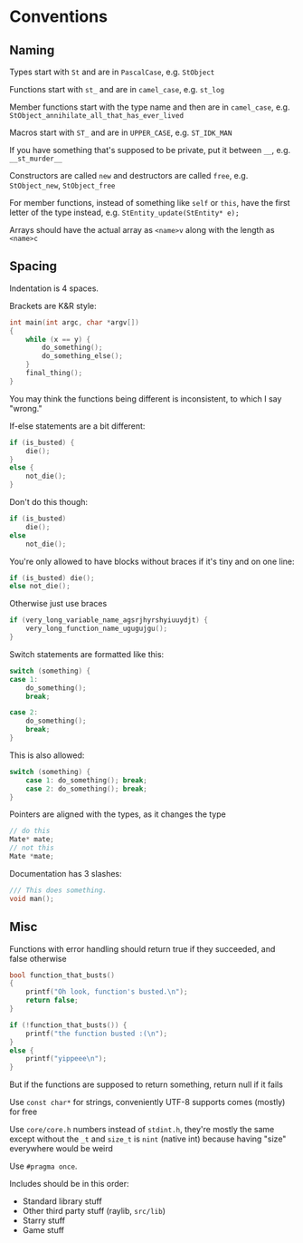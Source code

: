 # Conventions

## Naming

Types start with `St` and are in `PascalCase`, e.g. `StObject`

Functions start with `st_` and are in `camel_case`, e.g. `st_log`

Member functions start with the type name and then are in `camel_case`, e.g. `StObject_annihilate_all_that_has_ever_lived`

Macros start with `ST_` and are in `UPPER_CASE`, e.g. `ST_IDK_MAN`

If you have something that's supposed to be private, put it between `__`, e.g. `__st_murder__`

Constructors are called `new` and destructors are called `free`, e.g. `StObject_new`, `StObject_free`

For member functions, instead of something like `self` or `this`, have the first letter of the type instead, e.g. `StEntity_update(StEntity* e);`

Arrays should have the actual array as `<name>v` along with the length as `<name>c`

## Spacing

Indentation is 4 spaces.

Brackets are K&R style:

```c
int main(int argc, char *argv[])
{
    while (x == y) {
        do_something();
        do_something_else();
    }
    final_thing();
}
```

You may think the functions being different is inconsistent, to which I say "wrong."

If-else statements are a bit different:

```c
if (is_busted) {
    die();
}
else {
    not_die();
}
```

Don't do this though:
```c
if (is_busted)
    die();
else
    not_die();
```

You're only allowed to have blocks without braces if it's tiny and on one line:

```c
if (is_busted) die();
else not_die();
```

Otherwise just use braces

```c
if (very_long_variable_name_agsrjhyrshyiuuydjt) {
    very_long_function_name_ugugujgu();
}
```

Switch statements are formatted like this:

```c
switch (something) {
case 1:
    do_something();
    break;

case 2:
    do_something();
    break;
}
```

This is also allowed:

```c
switch (something) {
    case 1: do_something(); break;
    case 2: do_something(); break;
}
```

Pointers are aligned with the types, as it changes the type

```c
// do this
Mate* mate;
// not this
Mate *mate;
```

Documentation has 3 slashes:
```c
/// This does something.
void man();
```

## Misc

Functions with error handling should return true if they succeeded, and false otherwise

```c
bool function_that_busts()
{
    printf("Oh look, function's busted.\n");
    return false;
}

if (!function_that_busts()) {
    printf("the function busted :(\n");
}
else {
    printf("yippeee\n");
}
```

But if the functions are supposed to return something, return null if it fails

Use `const char*` for strings, conveniently UTF-8 supports comes (mostly) for free

Use `core/core.h` numbers instead of `stdint.h`, they're mostly the same except without the `_t` and `size_t` is `nint` (native int) because having "size" everywhere would be weird

Use `#pragma once`.

Includes should be in this order:
- Standard library stuff
- Other third party stuff (raylib, `src/lib`)
- Starry stuff
- Game stuff